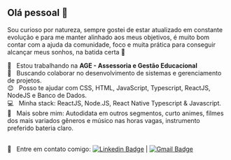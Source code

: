 <img width="auto" src="">

## Olá pessoal :wave:

Sou curioso por natureza, sempre gostei de estar atualizado em constante evolução e para me manter alinhado aos meus objetivos, é muito bom contar com a ajuda da comunidade, foco e muita prática para conseguir alcançar meus sonhos, na batida certa 🥁


 :office:  &nbsp; Estou trabalhando na **AGE - Assessoria e Gestão Educacional**
 <br/> :purple_heart: &nbsp; Buscando colaborar no desenvolvimento de sistemas e gerenciamento de projetos.
 <br/> :blush: &nbsp; Posso te ajudar com CSS, HTML, JavaScript, Typescript, ReactJS, NodeJS e Banco de Dados.
 <br/> :computer: &nbsp; Minha stack: ReactJS, Node.JS, React Native Typescript & Javascript.
 <br/> 💬  &nbsp; Mais sobre mim: Autodidata em outros segmentos, curto animes, filmes dos mais variados gêneros e músico nas horas vagas, instrumento preferido bateria claro.
 
 <br/> :e-mail: &nbsp; Entre em contato comigo: [![Linkedin Badge](https://img.shields.io/badge/-EloilsondosAnjos-blue?style=flat-square&logo=Linkedin&logoColor=white&link=www.linkedin.com/in/eloilsondosanjosrocha/)](www.linkedin.com/in/eloilsondosanjosrocha/) 
| 
[![Gmail Badge](https://img.shields.io/badge/-eloilson.ageedu@gmail.com-c14438?style=flat-square&logo=Gmail&logoColor=white&link=mailto:eloilson.ageedu@gmail.com)](mailto:eloilson.ageedu@gmail.com)
